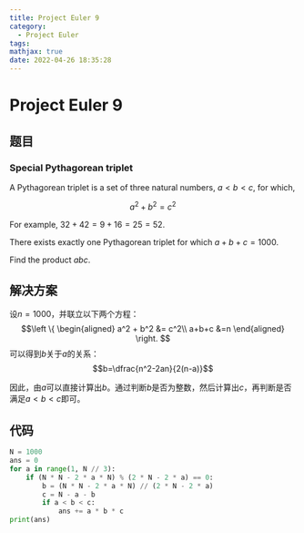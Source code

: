 ```yaml
---
title: Project Euler 9
category:
  - Project Euler
tags:
mathjax: true
date: 2022-04-26 18:35:28
---
```


<escape><!-- more --></escape>

# Project Euler 9

## 题目

### Special Pythagorean triplet

A Pythagorean triplet is a set of three natural numbers, $a < b < c$, for which,

$$a^2 + b^2 = c^2$$

For example, $32 + 42 = 9 + 16 = 25 = 52$.

There exists exactly one Pythagorean triplet for which $a + b + c = 1000$.

Find the product $abc$.

## 解决方案

设$n=1000$，并联立以下两个方程：
$$\left \{
\begin{aligned}
a^2 + b^2 &= c^2\\
a+b+c &=n
\end{aligned}
\right.
$$
可以得到$b$关于$a$的关系：
$$b=\dfrac{n^2-2an}{2(n-a)}$$

因此，由$a$可以直接计算出$b$。通过判断$b$是否为整数，然后计算出$c$，再判断是否满足$a<b<c$即可。

## 代码

```py
N = 1000
ans = 0
for a in range(1, N // 3):
    if (N * N - 2 * a * N) % (2 * N - 2 * a) == 0:
        b = (N * N - 2 * a * N) // (2 * N - 2 * a)
        c = N - a - b
        if a < b < c:
            ans += a * b * c
print(ans)
```
